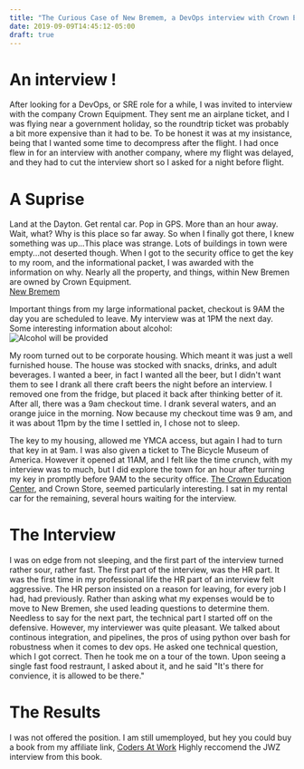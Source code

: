 ```yaml
---
title: "The Curious Case of New Bremem, a DevOps interview with Crown Equipment"
date: 2019-09-09T14:45:12-05:00
draft: true
---
```


# An interview !

After looking for a DevOps, or SRE role for a while, I was invited to interview with the company Crown Equipment. They sent me an airplane ticket, and I was flying near a government holiday, so the roundtrip ticket was probably a bit more expensive than it had to be. To be honest it was at my insistance, being that I wanted some time to decompress after the flight. I had once flew in for an interview with another company, where my flight was delayed, and they had to cut the interview short so I asked for a night before flight.

# A Suprise

Land at the Dayton. Get rental car. Pop in GPS. More than an hour away. Wait, what? Why is this place so far away. So when I finally got there, I knew something was up...This place was strange. Lots of buildings in town were empty...not deserted though. When I got to the security office to get the key to my room, and the informational packet, I was awarded with the information on why. Nearly all the property, and things, within New Bremen are owned by Crown Equipment. 
<br />
[New Bremem](https://newbremen.com)
<br />

Important things from my large informational packet, checkout is 9AM the day you are scheduled to leave. My interview was at 1PM the next day. Some interesting information about alcohol: 
<br />
![Alcohol will be provided](https://openmonstervision.github.io/images/alcohol.png)
<br />

My room turned out to be corporate housing. Which meant it was just a well furnished house. The house was stocked with snacks, drinks, and adult beverages. I wanted a beer, in fact I wanted all the beer, but I didn't want them to see I drank all there craft beers the night before an interview. I removed one from the fridge, but placed it back after thinking better of it. After all, there was a 9am checkout time. I drank several waters, and an orange juice in the morning. Now because my checkout time was 9 am, and it was about 11pm by the time I settled in, I chose not to sleep.
<br />

The key to my housing, allowed me YMCA access, but again I had to turn that key in at 9am. I was also given a ticket to The Bicycle Museum of America. However it opened at 11AM, and I felt like the time crunch, with my interview was to much, but I did explore the town for an hour after turning my key in promptly before 9AM to the security office. [The Crown Education Center](https://www.instagram.com/p/B2MvbIdgZuN/), and Crown Store, seemed particularly interesting. I sat in my rental car for the remaining, several hours waiting for the interview.

# The Interview

I was on edge from not sleeping, and the first part of the interview turned rather sour, rather fast. The first part of the interview, was the HR part. It was the first time in my professional life the HR part of an interview felt aggressive. The HR person insisted on a reason for leaving, for every job I had, had previously. Rather than asking what my expenses would be to move to New Bremen, she used leading questions to determine them. Needless to say for the next part, the technical part I started off on the defensive. However, my interviewer was quite pleasant. We talked about continous integration, and pipelines, the pros of using python over bash for robustness when it comes to dev ops. He asked one technical question, which I got correct. Then he took me on a tour of the town. Upon seeing a single fast food restraunt, I asked about it, and he said "It's there for convience, it is allowed to be there."

# The Results

I was not offered the position. I am still umemployed, but hey you could buy a book from my affiliate link, [Coders At Work](https://www.amazon.com/gp/product/1430219483/ref=as_li_tl?ie=UTF8&tag=bsdpblog-20&camp=1789&creative=9325&linkCode=as2&creativeASIN=1430219483&linkId=727d87ef29fee61fca82ac89596badc6) Highly reccomend the JWZ interview from this book.
